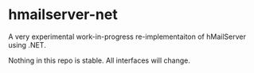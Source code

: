 # hmailserver-net

A very experimental work-in-progress re-implementaiton of hMailServer using .NET.

Nothing in this repo is stable. All interfaces will change.
